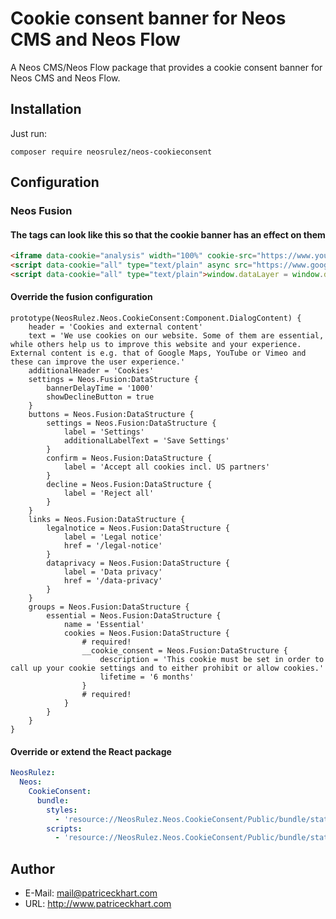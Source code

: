 # Cookie consent banner for Neos CMS and Neos Flow

A Neos CMS/Neos Flow package that provides a cookie consent banner for Neos CMS and Neos Flow.

## Installation

Just run:

```
composer require neosrulez/neos-cookieconsent
```

## Configuration

### Neos Fusion

#### The tags can look like this so that the cookie banner has an effect on them
```html
<iframe data-cookie="analysis" width="100%" cookie-src="https://www.youtube.com/embed/7KUdmFyefSA" title="YouTube video player" frameborder="0" allow="accelerometer; autoplay; clipboard-write; encrypted-media; gyroscope; picture-in-picture" allowfullscreen></iframe>
<script data-cookie="all" type="text/plain" async src="https://www.googletagmanager.com/gtag/js?id=UA-123123123-30"></script>
<script data-cookie="all" type="text/plain">window.dataLayer = window.dataLayer || [];function gtag(){dataLayer.push(arguments);}gtag("js", new Date());gtag("config", "UA-123123123-30");</script>
```

#### Override the fusion configuration
```neosfusion
prototype(NeosRulez.Neos.CookieConsent:Component.DialogContent) {
    header = 'Cookies and external content'
    text = 'We use cookies on our website. Some of them are essential, while others help us to improve this website and your experience. External content is e.g. that of Google Maps, YouTube or Vimeo and these can improve the user experience.'
    additionalHeader = 'Cookies'
    settings = Neos.Fusion:DataStructure {
        bannerDelayTime = '1000'
        showDeclineButton = true
    }
    buttons = Neos.Fusion:DataStructure {
        settings = Neos.Fusion:DataStructure {
            label = 'Settings'
            additionalLabelText = 'Save Settings'
        }
        confirm = Neos.Fusion:DataStructure {
            label = 'Accept all cookies incl. US partners'
        }
        decline = Neos.Fusion:DataStructure {
            label = 'Reject all'
        }
    }
    links = Neos.Fusion:DataStructure {
        legalnotice = Neos.Fusion:DataStructure {
            label = 'Legal notice'
            href = '/legal-notice'
        }
        dataprivacy = Neos.Fusion:DataStructure {
            label = 'Data privacy'
            href = '/data-privacy'
        }
    }
    groups = Neos.Fusion:DataStructure {
        essential = Neos.Fusion:DataStructure {
            name = 'Essential'
            cookies = Neos.Fusion:DataStructure {
                # required!
                __cookie_consent = Neos.Fusion:DataStructure {
                    description = 'This cookie must be set in order to call up your cookie settings and to either prohibit or allow cookies.'
                    lifetime = '6 months'
                }
                # required!
            }
        }
    }
}
```

#### Override or extend the React package
```yaml
NeosRulez:
  Neos:
    CookieConsent:
      bundle:
        styles:
          - 'resource://NeosRulez.Neos.CookieConsent/Public/bundle/static/css/main.adc0658e.css'
        scripts:
          - 'resource://NeosRulez.Neos.CookieConsent/Public/bundle/static/js/main.ca2a187c.js'
```

## Author

* E-Mail: mail@patriceckhart.com
* URL: http://www.patriceckhart.com 
